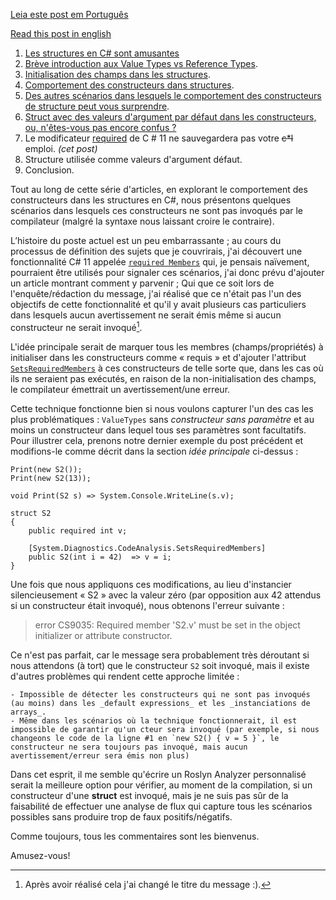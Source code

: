 [Leia este post em Português]()

[Read this post in english]()

1. [Les structures en C# sont amusantes](https://programing-fun.blogspot.com/2023/06/les-structures-en-c-sont-amusantes.html)
1. [Brève introduction aux Value Types vs Reference Types](https://programing-fun.blogspot.com/2023/07/les-structures-en-c-sont-amusantes.html).
1. [Initialisation des champs dans les structures](https://programing-fun.blogspot.com/2023/08/structs-in-c-are-fun-part-39-field.html).
2. [Comportement des constructeurs dans structures](https://programing-fun.blogspot.com/2023/11/les-structures-en-c-sont-amusantes.html).
1. [Des autres scénarios dans lesquels le comportement des constructeurs de structure peut vous surprendre](https://programing-fun.blogspot.com/2023/12/les-structures-en-c-sont-amusantes.html).
1. [Struct avec des valeurs d'argument par défaut dans les constructeurs, ou, n'êtes-vous pas encore confus ?](https://programing-fun.blogspot.com/2024/01/les-structures-en-c-sont-amusantes.html)
1. Le modificateur [required](https://github.com/dotnet/csharplang/issues/3630) de C # 11 ne sauvegardera pas votre ~~c*l~~ emploi. _(cet post)_
1. Structure utilisée comme valeurs d'argument défaut.
1. Conclusion.

Tout au long de cette série d'articles, en explorant le comportement des constructeurs dans les structures en C#, nous présentons quelques scénarios dans lesquels ces constructeurs ne sont pas invoqués par le compilateur (malgré la syntaxe nous laissant croire le contraire).

L’histoire du poste actuel est un peu embarrassante ; au cours du processus de définition des sujets que je couvrirais, j'ai découvert une fonctionnalité C# 11 appelée [`required Members`](https://learn.microsoft.com/en-us/dotnet/csharp/langage-reference/keywords/required) qui, je pensais naïvement, pourraient être utilisés pour signaler ces scénarios, j'ai donc prévu d'ajouter un article montrant comment y parvenir ; Qui que ce soit lors de l'enquête/rédaction du message, j'ai réalisé que ce n'était pas l'un des objectifs de cette fonctionnalité et qu'il y avait plusieurs cas particuliers dans lesquels aucun avertissement ne serait émis même si aucun constructeur ne serait invoqué[^1].

L'idée principale serait de marquer tous les membres (champs/propriétés) à initialiser dans les constructeurs comme « requis » et d'ajouter l'attribut [`SetsRequiredMembers`](https://learn.microsoft.com/en-us/dotnet/api/system.runtime.compilerservices.requiredmemberattribute?view=net-8.0) à ces constructeurs de telle sorte que, dans les cas où ils ne seraient pas exécutés, en raison de la non-initialisation des champs, le compilateur émettrait un avertissement/une erreur.

Cette technique fonctionne bien si nous voulons capturer l'un des cas les plus problématiques : `ValueTypes` sans _constructeur sans paramètre_ et au moins un constructeur dans lequel tous ses paramètres sont facultatifs. Pour illustrer cela, prenons notre dernier exemple du post précédent et modifions-le comme décrit dans la section _idée principale_ ci-dessus :

```CSharp #:8,10
Print(new S2());
Print(new S2(13));

void Print(S2 s) => System.Console.WriteLine(s.v);

struct S2
{ 
    public required int v;
    
    [System.Diagnostics.CodeAnalysis.SetsRequiredMembers]
    public S2(int i = 42)  => v = i;
}
```

Une fois que nous appliquons ces modifications, au lieu d'instancier silencieusement « S2 » avec la valeur zéro (par opposition aux 42 attendus si un constructeur était invoqué), nous obtenons l'erreur suivante :

>error CS9035: Required member 'S2.v' must be set in the object initializer or attribute constructor.

Ce n'est pas parfait, car le message sera probablement très déroutant si nous attendons (à tort) que le constructeur `S2` soit invoqué, mais il existe d'autres problèmes qui rendent cette approche limitée :

    - Impossible de détecter les constructeurs qui ne sont pas invoqués (au moins) dans les _default expressions_ et les _instanciations de arrays_.
    - Même dans les scénarios où la technique fonctionnerait, il est impossible de garantir qu'un cteur sera invoqué (par exemple, si nous changeons le code de la ligne #1 en `new S2() { v = 5 }`, le constructeur ne sera toujours pas invoqué, mais aucun avertissement/erreur sera émis non plus)

Dans cet esprit, il me semble qu'écrire un Roslyn Analyzer personnalisé serait la meilleure option pour vérifier, au moment de la compilation, si un constructeur d'une **struct** est invoqué, mais je ne suis pas sûr de la faisabilité de effectuer une analyse de flux qui capture tous les scénarios possibles sans produire trop de faux positifs/négatifs.

Comme toujours, tous les commentaires sont les bienvenus.

Amusez-vous!

[^1]: Après avoir réalisé cela j'ai changé le titre du message :).